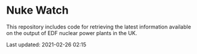 # Nuke Watch

This repository includes code for retrieving the latest information available on the output of EDF nuclear power plants in the UK.

Last updated: 2021-02-26 02:15